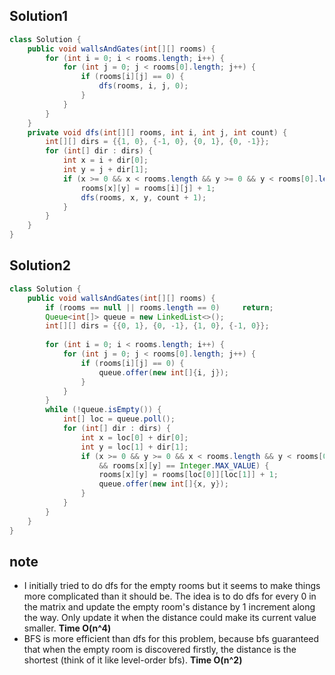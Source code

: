 ## Solution1
``` java
class Solution {
    public void wallsAndGates(int[][] rooms) {
        for (int i = 0; i < rooms.length; i++) {
            for (int j = 0; j < rooms[0].length; j++) {
                if (rooms[i][j] == 0) {
                    dfs(rooms, i, j, 0);
                }
            }
        }
    }
    private void dfs(int[][] rooms, int i, int j, int count) {
        int[][] dirs = {{1, 0}, {-1, 0}, {0, 1}, {0, -1}};
        for (int[] dir : dirs) {
            int x = i + dir[0];
            int y = j + dir[1];
            if (x >= 0 && x < rooms.length && y >= 0 && y < rooms[0].length && rooms[x][y] > count) {
                rooms[x][y] = rooms[i][j] + 1;
                dfs(rooms, x, y, count + 1);
            }
        }
    }
}
```

## Solution2
``` java
class Solution {
    public void wallsAndGates(int[][] rooms) {
        if (rooms == null || rooms.length == 0)     return;
        Queue<int[]> queue = new LinkedList<>();
        int[][] dirs = {{0, 1}, {0, -1}, {1, 0}, {-1, 0}};
        
        for (int i = 0; i < rooms.length; i++) {
            for (int j = 0; j < rooms[0].length; j++) {
                if (rooms[i][j] == 0) {
                    queue.offer(new int[]{i, j});
                }
            }
        }
        while (!queue.isEmpty()) {
            int[] loc = queue.poll();
            for (int[] dir : dirs) {
                int x = loc[0] + dir[0];
                int y = loc[1] + dir[1];
                if (x >= 0 && y >= 0 && x < rooms.length && y < rooms[0].length
                    && rooms[x][y] == Integer.MAX_VALUE) {
                    rooms[x][y] = rooms[loc[0]][loc[1]] + 1;
                    queue.offer(new int[]{x, y});
                }
            }
        }
    }
}
```

## note
* I initially tried to do dfs for the empty rooms but it seems to make things more complicated than it should be. 
The idea is to do dfs for every 0 in the matrix and update the empty room's distance by 1 increment along the way. Only
update it when the distance could make its current value smaller. <strong>Time O(n^4)</strong> 
* BFS is more efficient than dfs for this problem, because bfs guaranteed that when the empty room is 
discovered firstly, the distance is the shortest (think of it like level-order bfs). <strong>Time O(n^2)</strong>
